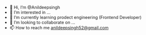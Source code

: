 - 👋 Hi, I’m @Anildeepsingh
- 👀 I’m interested in ...
- 🌱 I’m currently learning prodect engineering (Frontend Developer)
- 💞️ I’m looking to collaborate on ...
- 📫 How to reach me anildeepsingh52@gmail.com

<!---
Anildeepsingh/Anildeepsingh is a ✨ special ✨ repository because its `README.md` (this file) appears on your GitHub profile.
You can click the Preview link to take a look at your changes.
--->
